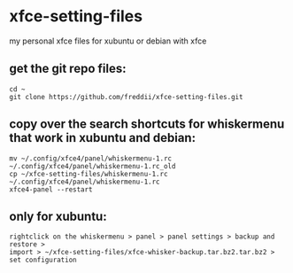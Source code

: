 # xfce-setting-files
my personal xfce files for xubuntu or debian with xfce


get the git repo files:
-------
```
cd ~
git clone https://github.com/freddii/xfce-setting-files.git
```

copy over the search shortcuts for whiskermenu that work in xubuntu and debian:
-------
```
mv ~/.config/xfce4/panel/whiskermenu-1.rc ~/.config/xfce4/panel/whiskermenu-1.rc_old
cp ~/xfce-setting-files/whiskermenu-1.rc ~/.config/xfce4/panel/whiskermenu-1.rc
xfce4-panel --restart
```

only for xubuntu:
-------
```
rightclick on the whiskermenu > panel > panel settings > backup and restore > 
import > ~/xfce-setting-files/xfce-whisker-backup.tar.bz2.tar.bz2 > set configuration
```